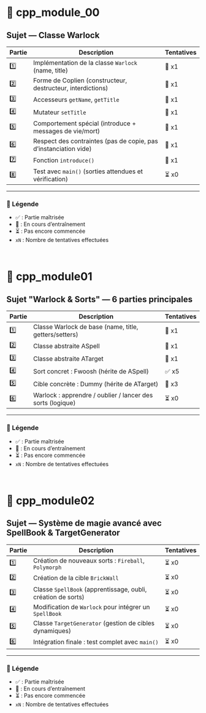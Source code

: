 # 🧪 cpp_module_00

## Sujet — Classe Warlock

| Partie | Description                                                              | Tentatives |
|--------|---------------------------------------------------------------------------|------------|
| 1️⃣     | Implémentation de la classe `Warlock` (name, title)                      | 🔁 x1      |
| 2️⃣     | Forme de Coplien (constructeur, destructeur, interdictions)              | 🔁 x1      |
| 3️⃣     | Accesseurs `getName`, `getTitle`                                         | 🔁 x1      |
| 4️⃣     | Mutateur `setTitle`                                                      | 🔁 x1      |
| 5️⃣     | Comportement spécial (introduce + messages de vie/mort)                  | 🔁 x1      |
| 6️⃣     | Respect des contraintes (pas de copie, pas d’instanciation vide)         | 🔁 x1      |
| 7️⃣     | Fonction `introduce()`                                                   | 🔁 x1      |
| 8️⃣     | Test avec `main()` (sorties attendues et vérification)                   | ⏳ x0      |

---

### 📓 Légende
- ✅ : Partie maîtrisée
- 🔁 : En cours d’entraînement
- ⏳ : Pas encore commencée
- `xN` : Nombre de tentatives effectuées



<br>



# 📘 cpp_module01

## Sujet "Warlock & Sorts" — 6 parties principales

| Partie | Description                                                   | Tentatives |
|--------|---------------------------------------------------------------|------------|
| 1️⃣     | Classe Warlock de base (name, title, getters/setters)         | 🔁 x1      |
| 2️⃣     | Classe abstraite ASpell                                       | 🔁 x1      |
| 3️⃣     | Classe abstraite ATarget                                      | 🔁 x1      |
| 4️⃣     | Sort concret : Fwoosh (hérite de ASpell)                      | ✅ x5      |
| 5️⃣     | Cible concrète : Dummy (hérite de ATarget)                    | 🔁 x3      |
| 6️⃣     | Warlock : apprendre / oublier / lancer des sorts (logique)    | ⏳ x0      |

---

### 📓 Légende
- ✅ : Partie maîtrisée
- 🔁 : En cours d’entraînement
- ⏳ : Pas encore commencée
- `xN` : Nombre de tentatives effectuées


<br>


# 🧙 cpp_module02

## Sujet — Système de magie avancé avec SpellBook & TargetGenerator

| Partie | Description                                                            | Tentatives |
|--------|------------------------------------------------------------------------|------------|
| 1️⃣     | Création de nouveaux sorts : `Fireball`, `Polymorph`                 | ⏳ x0      |
| 2️⃣     | Création de la cible `BrickWall`                                      | ⏳ x0      |
| 3️⃣     | Classe `SpellBook` (apprentissage, oubli, création de sorts)         | ⏳ x0      |
| 4️⃣     | Modification de `Warlock` pour intégrer un `SpellBook`               | ⏳ x0      |
| 5️⃣     | Classe `TargetGenerator` (gestion de cibles dynamiques)              | ⏳ x0      |
| 6️⃣     | Intégration finale : test complet avec `main()`                      | ⏳ x0      |

---

### 📓 Légende
- ✅ : Partie maîtrisée
- 🔁 : En cours d’entraînement
- ⏳ : Pas encore commencée
- `xN` : Nombre de tentatives effectuées

